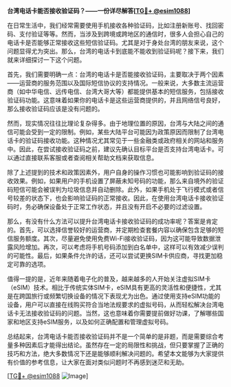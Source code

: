 **台湾电话卡能否接收验证码？——一份详尽解答[[TG💪+ @esim1088](https://t.me/s/esim1088)]**

在日常生活中，我们经常需要使用手机接收各种验证码，比如注册新账号、找回密码、支付验证等等。然而，当涉及到跨境或跨地区的通信时，很多人会担心自己的电话卡是否能够正常接收这些短信验证码。尤其是对于身处台湾的朋友来说，这个问题显得尤为突出。那么，台湾的电话卡到底能不能收到验证码呢？接下来，我们就来详细探讨一下这个问题。

首先，我们需要明确一点：台湾的电话卡是否能接收验证码，主要取决于两个因素——运营商的服务范围以及国际短信协议的支持情况。一般来说，大多数主流运营商（如中华电信、远传电信、台湾大哥大等）都能提供基本的短信服务，包括接收验证码功能。这意味着如果你的电话卡是这些运营商提供的，并且网络信号良好，那么接收验证码应该是没有问题的。

然而，现实情况往往比理论复杂得多。由于地理位置的原因，台湾与大陆之间的通信可能会受到一定的限制。例如，某些大陆平台可能因为政策原因而限制了台湾电话卡的验证码接收功能。这种情况尤其常见于一些金融类或政府相关的网站和服务中。因此，在尝试接收验证码之前，建议先确认目标平台是否支持台湾电话卡。可以通过直接联系客服或者查阅相关帮助文档来获取信息。

除了上述提到的技术和政策因素外，用户自身的操作习惯也可能影响到验证码的接收效果。例如，如果用户的手机设置了屏蔽未知号码的功能，那么来自境外的验证码短信可能会被误判为垃圾信息并自动删除。此外，如果手机处于飞行模式或者信号较差的状态下，也会影响验证码的正常接收。因此，在使用台湾电话卡接收验证码时，务必确保设备处于正常工作状态，并且没有开启不必要的过滤设置。

那么，有没有什么方法可以提升台湾电话卡接收验证码的成功率呢？答案是肯定的。首先，可以选择信誉较好的运营商，并定期检查套餐内容以确保包含足够的短信服务额度。其次，尽量避免使用免费Wi-Fi接收验证码，因为这可能导致数据泄露风险增加。再次，可以考虑将手机号码添加到白名单中，这样可以有效减少误判的可能性。最后，如果条件允许的话，还可以尝试更换SIM卡供应商，寻找更加稳定可靠的选项。

值得一提的是，近年来随着电子化的普及，越来越多的人开始关注虚拟SIM卡（eSIM）技术。相比于传统实体SIM卡，eSIM具有更高的灵活性和便捷性，尤其是在跨国旅行或频繁切换设备的情况下表现尤为出色。通过使用支持eSIM功能的设备，用户可以直接在线购买符合当地法规要求的虚拟号码，从而轻松解决台湾电话卡无法接收验证码的问题。当然，这也意味着你需要提前做好功课，了解哪些国家和地区支持eSIM服务，以及如何正确配置和管理虚拟号码。

总结起来，台湾电话卡能否接收验证码并不是一个简单的是非题，而是需要综合考量多种因素后才能得出结论。虽然存在一定的局限性和挑战，但只要掌握了正确的技巧和方法，绝大多数情况下还是能够顺利解决问题的。希望本文能够为大家提供有价值的参考信息，让大家在面对类似问题时不再感到迷茫和无助。

[[TG💪+ @esim1088](https://t.me/s/esim1088) ![Image](https://i.postimg.cc/4NQfJmqS/Snipaste-2025-05-13-00-14-12.png)]